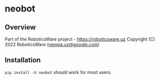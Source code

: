 # neobot

## Overview
Part of the RoboticsWare project - https://roboticsware.uz
Copyright (C) 2022 RoboticsWare (neopia.uz@google.com)

## Installation
``pip install -U neobot`` should work for most users.